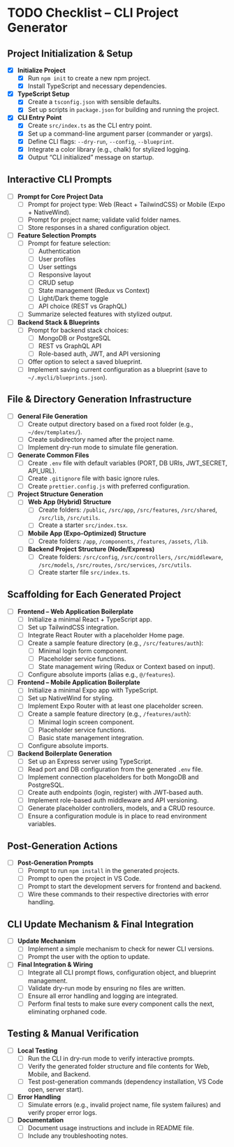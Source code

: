 # TODO Checklist – CLI Project Generator

## Project Initialization & Setup
- [x] **Initialize Project**
  - [x] Run `npm init` to create a new npm project.
  - [x] Install TypeScript and necessary dependencies.
- [x] **TypeScript Setup**
  - [x] Create a `tsconfig.json` with sensible defaults.
  - [x] Set up scripts in `package.json` for building and running the project.
- [x] **CLI Entry Point**
  - [x] Create `src/index.ts` as the CLI entry point.
  - [x] Set up a command-line argument parser (commander or yargs).
  - [x] Define CLI flags: `--dry-run`, `--config`, `--blueprint`.
  - [x] Integrate a color library (e.g., chalk) for stylized logging.
  - [x] Output “CLI initialized” message on startup.

## Interactive CLI Prompts
- [ ] **Prompt for Core Project Data**
  - [ ] Prompt for project type: Web (React + TailwindCSS) or Mobile (Expo + NativeWind).
  - [ ] Prompt for project name; validate valid folder names.
  - [ ] Store responses in a shared configuration object.
- [ ] **Feature Selection Prompts**
  - [ ] Prompt for feature selection:
    - [ ] Authentication
    - [ ] User profiles
    - [ ] User settings
    - [ ] Responsive layout
    - [ ] CRUD setup
    - [ ] State management (Redux vs Context)
    - [ ] Light/Dark theme toggle
    - [ ] API choice (REST vs GraphQL)
  - [ ] Summarize selected features with stylized output.
- [ ] **Backend Stack & Blueprints**
  - [ ] Prompt for backend stack choices:
    - [ ] MongoDB or PostgreSQL
    - [ ] REST vs GraphQL API
    - [ ] Role-based auth, JWT, and API versioning
  - [ ] Offer option to select a saved blueprint.
  - [ ] Implement saving current configuration as a blueprint (save to `~/.mycli/blueprints.json`).

## File & Directory Generation Infrastructure
- [ ] **General File Generation**
  - [ ] Create output directory based on a fixed root folder (e.g., `~/dev/templates/`).
  - [ ] Create subdirectory named after the project name.
  - [ ] Implement dry-run mode to simulate file generation.
- [ ] **Generate Common Files**
  - [ ] Create `.env` file with default variables (PORT, DB URIs, JWT_SECRET, API_URL).
  - [ ] Create `.gitignore` file with basic ignore rules.
  - [ ] Create `prettier.config.js` with preferred configuration.
- [ ] **Project Structure Generation**
  - [ ] **Web App (Hybrid) Structure**
    - [ ] Create folders: `/public`, `/src/app`, `/src/features`, `/src/shared`, `/src/lib`, `/src/utils`.
    - [ ] Create a starter `src/index.tsx`.
  - [ ] **Mobile App (Expo-Optimized) Structure**
    - [ ] Create folders: `/app`, `/components`, `/features`, `/assets`, `/lib`.
  - [ ] **Backend Project Structure (Node/Express)**
    - [ ] Create folders: `/src/config`, `/src/controllers`, `/src/middleware`, `/src/models`, `/src/routes`, `/src/services`, `/src/utils`.
    - [ ] Create starter file `src/index.ts`.

## Scaffolding for Each Generated Project
- [ ] **Frontend – Web Application Boilerplate**
  - [ ] Initialize a minimal React + TypeScript app.
  - [ ] Set up TailwindCSS integration.
  - [ ] Integrate React Router with a placeholder Home page.
  - [ ] Create a sample feature directory (e.g., `/src/features/auth`):
    - [ ] Minimal login form component.
    - [ ] Placeholder service functions.
    - [ ] State management wiring (Redux or Context based on input).
  - [ ] Configure absolute imports (alias e.g., `@/features`).
- [ ] **Frontend – Mobile Application Boilerplate**
  - [ ] Initialize a minimal Expo app with TypeScript.
  - [ ] Set up NativeWind for styling.
  - [ ] Implement Expo Router with at least one placeholder screen.
  - [ ] Create a sample feature directory (e.g., `/features/auth`):
    - [ ] Minimal login screen component.
    - [ ] Placeholder service functions.
    - [ ] Basic state management integration.
  - [ ] Configure absolute imports.
- [ ] **Backend Boilerplate Generation**
  - [ ] Set up an Express server using TypeScript.
  - [ ] Read port and DB configuration from the generated `.env` file.
  - [ ] Implement connection placeholders for both MongoDB and PostgreSQL.
  - [ ] Create auth endpoints (login, register) with JWT-based auth.
  - [ ] Implement role-based auth middleware and API versioning.
  - [ ] Generate placeholder controllers, models, and a CRUD resource.
  - [ ] Ensure a configuration module is in place to read environment variables.

## Post-Generation Actions
- [ ] **Post-Generation Prompts**
  - [ ] Prompt to run `npm install` in the generated projects.
  - [ ] Prompt to open the project in VS Code.
  - [ ] Prompt to start the development servers for frontend and backend.
  - [ ] Wire these commands to their respective directories with error handling.

## CLI Update Mechanism & Final Integration
- [ ] **Update Mechanism**
  - [ ] Implement a simple mechanism to check for newer CLI versions.
  - [ ] Prompt the user with the option to update.
- [ ] **Final Integration & Wiring**
  - [ ] Integrate all CLI prompt flows, configuration object, and blueprint management.
  - [ ] Validate dry-run mode by ensuring no files are written.
  - [ ] Ensure all error handling and logging are integrated.
  - [ ] Perform final tests to make sure every component calls the next, eliminating orphaned code.

## Testing & Manual Verification
- [ ] **Local Testing**
  - [ ] Run the CLI in dry-run mode to verify interactive prompts.
  - [ ] Verify the generated folder structure and file contents for Web, Mobile, and Backend.
  - [ ] Test post-generation commands (dependency installation, VS Code open, server start).
- [ ] **Error Handling**
  - [ ] Simulate errors (e.g., invalid project name, file system failures) and verify proper error logs.
- [ ] **Documentation**
  - [ ] Document usage instructions and include in README file.
  - [ ] Include any troubleshooting notes.